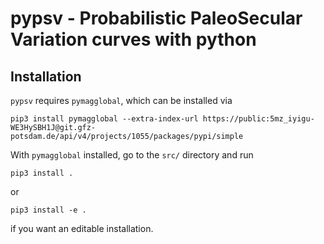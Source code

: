 # pypsv - Probabilistic PaleoSecular Variation curves with python

## Installation

`pypsv` requires `pymagglobal`, which can be installed via

```code
pip3 install pymagglobal --extra-index-url https://public:5mz_iyigu-WE3HySBH1J@git.gfz-potsdam.de/api/v4/projects/1055/packages/pypi/simple
```

With `pymagglobal` installed, go to the `src/` directory and run

```code
pip3 install .
```

or

```code
pip3 install -e .
```

if you want an editable installation.
